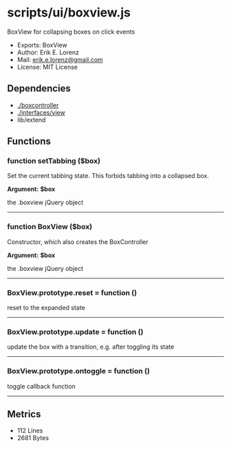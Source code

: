 # scripts/ui/boxview.js


BoxView for collapsing boxes on click events

* Exports: BoxView
* Author: Erik E. Lorenz 
* Mail: <erik.e.lorenz@gmail.com>
* License: MIT License


## Dependencies

* <a href="./boxcontroller.html">./boxcontroller</a>
* <a href="./interfaces/view.html">./interfaces/view</a>
* lib/extend

## Functions

###   function setTabbing ($box)
Set the current tabbing state. This forbids tabbing into a collapsed box.

**Argument:** **$box**

the .boxview jQuery object

---


###   function BoxView ($box)
Constructor, which also creates the BoxController

**Argument:** **$box**

the .boxview jQuery object

---


###   BoxView.prototype.reset = function ()
reset to the expanded state

---


###   BoxView.prototype.update = function ()
update the box with a transition, e.g. after toggling its state

---


###   BoxView.prototype.ontoggle = function ()
toggle callback function

---

## Metrics

* 112 Lines
* 2681 Bytes

